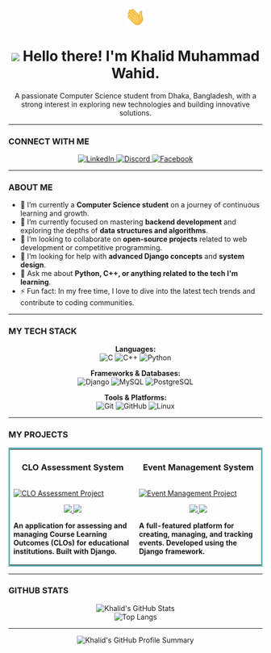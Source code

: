<div align="center">
  <img src="https://github.com/ABSphreak/ABSphreak/blob/master/gifs/Hi.gif" width="40px" />
  <h1><img src="https://emojis.slackmojis.com/emojis/images/1531849430/4246/blob-waving.gif?1531849430" width="30"/> Hello there! I'm Khalid Muhammad Wahid.</h1>
  <p>A passionate Computer Science student from Dhaka, Bangladesh, with a strong interest in exploring new technologies and building innovative solutions.</p>
</div>

---

###  CONNECT WITH ME

<p align="center">
  <a href="https://www.linkedin.com/in/khalid-muhammad-wahid-0263b01b3/" target="_blank">
    <img src="https://img.shields.io/badge/LinkedIn-0077B5?style=for-the-badge&logo=linkedin&logoColor=white" alt="LinkedIn"/>
  </a>
  <a href="https://discord.com/users/khalidmuhammad1183" target="_blank">
    <img src="https://img.shields.io/badge/Discord-7289DA?style=for-the-badge&logo=discord&logoColor=white" alt="Discord"/>
  </a>
  <a href="https://www.facebook.com/khalidmuhammad1183" target="_blank">
    <img src="https://img.shields.io/badge/Facebook-1877F2?style=for-the-badge&logo=facebook&logoColor=white" alt="Facebook"/>
  </a>
</p>

---

### ABOUT ME

-   🔭 I’m currently a **Computer Science student** on a journey of continuous learning and growth.
-   🌱 I’m currently focused on mastering **backend development** and exploring the depths of **data structures and algorithms**.
-   👯 I’m looking to collaborate on **open-source projects** related to web development or competitive programming.
-   🤔 I’m looking for help with **advanced Django concepts** and **system design**.
-   💬 Ask me about **Python, C++, or anything related to the tech I'm learning**.
-   ⚡ Fun fact: In my free time, I love to dive into the latest tech trends and contribute to coding communities.

---

### MY TECH STACK

<p align="center">
  <strong>Languages:</strong><br>
  <img src="https://img.shields.io/badge/C-00599C?style=for-the-badge&logo=c&logoColor=white" alt="C"/>
  <img src="https://img.shields.io/badge/C%2B%2B-00599C?style=for-the-badge&logo=c%2B%2B&logoColor=white" alt="C++"/>
  <img src="https://img.shields.io/badge/Python-3776AB?style=for-the-badge&logo=python&logoColor=white" alt="Python"/>
</p>

<p align="center">
  <strong>Frameworks & Databases:</strong><br>
  <img src="https://img.shields.io/badge/Django-092E20?style=for-the-badge&logo=django&logoColor=white" alt="Django"/>
  <img src="https://img.shields.io/badge/MySQL-4479A1?style=for-the-badge&logo=mysql&logoColor=white" alt="MySQL"/>
  <img src="https://img.shields.io/badge/PostgreSQL-336791?style=for-the-badge&logo=postgresql&logoColor=white" alt="PostgreSQL"/>
</p>

<p align="center">
  <strong>Tools & Platforms:</strong><br>
  <img src="https://img.shields.io/badge/Git-F05032?style=for-the-badge&logo=git&logoColor=white" alt="Git"/>
  <img src="https://img.shields.io/badge/GitHub-181717?style=for-the-badge&logo=github&logoColor=white" alt="GitHub"/>
  <img src="https://img.shields.io/badge/Linux-FCC624?style=for-the-badge&logo=linux&logoColor=black" alt="Linux"/>
</p>

---

### MY PROJECTS

<table bordercolor="#66b2b2">
  <tr>
    <td width="50%" valign="top">
      <h3 align="center">CLO Assessment System</h3>
      <br />
      <a target="_blank" href="https://github.com/km-wahid/CLOAssessment">
        <img src="[LINK_TO_PROJECT_IMAGE_OR_GIF]" width="100%" alt="CLO Assessment Project"/>
      </a>
      <br />
      <p align="center">
      <a href="https://github.com/km-wahid/CLOAssessment" target="_blank">
        <img src="https://img.shields.io/badge/Repo-181717?style=for-the-badge&logo=github&logoColor=white"/>
      </a>
      <a href="https://cloassessment.onrender.com/" target="_blank">
        <img src="https://img.shields.io/badge/Live-00BFFF?style=for-the-badge"/>
      </a>
      </p>
      <p><strong>An application for assessing and managing Course Learning Outcomes (CLOs) for educational institutions. Built with Django.</strong></p>
    </td>
    <td width="50%" valign="top">
      <h3 align="center">Event Management System</h3>
      <br />
      <a target="_blank" href="https://github.com/km-wahid/Event_management">
        <img src="[LINK_TO_PROJECT_IMAGE_OR_GIF]" width="100%" alt="Event Management Project"/>
      </a>
      <br />
      <p align="center">
      <a href="https://github.com/km-wahid/Event_management" target="_blank">
        <img src="https://img.shields.io/badge/Repo-181717?style=for-the-badge&logo=github&logoColor=white"/>
      </a>
      <a href="https://event-management-gxyn.onrender.com/event_list/" target="_blank">
        <img src="https://img.shields.io/badge/Live-00BFFF?style=for-the-badge"/>
      </a>
      </p>
      <p><strong>A full-featured platform for creating, managing, and tracking events. Developed using the Django framework.</strong></p>
    </td>
  </tr>
</table>

---

### GITHUB STATS

<p align="center">
  <img src="https://github-readme-stats.vercel.app/api?username=km-wahid&show_icons=true&theme=radical&hide_border=true&count_private=true" alt="Khalid's GitHub Stats"/>
  <br/>
  <img src="https://github-readme-stats.vercel.app/api/top-langs/?username=km-wahid&layout=compact&theme=radical&hide_border=true" alt="Top Langs"/>
</p>

---

<p align="center">
  <img src="http://github-profile-summary-cards.vercel.app/api/cards/profile-details?username=km-wahid&theme=radical" alt="Khalid's GitHub Profile Summary"/>
</p>
